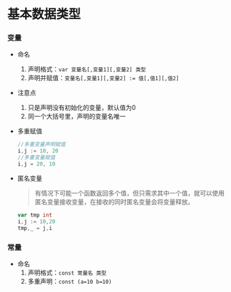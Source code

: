 # 基本数据类型

### 变量

- 命名

  1. 声明格式：`var 变量名[,变量1][,变量2] 类型`
  2. 声明并赋值：`变量名[,变量1][,变量2] := 值[,值1][,值2]`

- 注意点

  1. 只是声明没有初始化的变量，默认值为0
  2. 同一个大括号里，声明的变量名唯一

- 多重赋值

  ```go
  //多重变量声明赋值
  i,j := 10, 20
  //多重变量赋值
  i,j = 20, 10
  ```

- 匿名变量

  > 有情况下可能一个函数返回多个值，但只需求其中一个值，就可以使用匿名变量接收变量，在接收的同时匿名变量会将变量释放。

  ```go
  var tmp int
  i,j := 10,20
  tmp,_ = j,i
  ```

### 常量

- 命名
  1. 声明格式：`const 常量名 类型`
  2. 多重声明：`const (a=10 b=10)`


